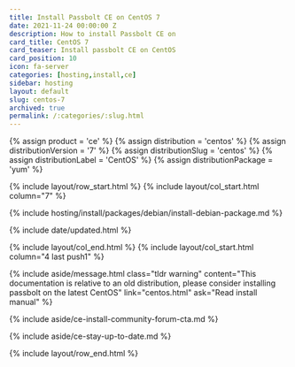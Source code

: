 ```yaml
---
title: Install Passbolt CE on CentOS 7
date: 2021-11-24 00:00:00 Z
description: How to install Passbolt CE on
card_title: CentOS 7
card_teaser: Install passbolt CE on CentOS
card_position: 10
icon: fa-server
categories: [hosting,install,ce]
sidebar: hosting
layout: default
slug: centos-7
archived: true
permalink: /:categories/:slug.html
---
```


{% assign product = 'ce' %}
{% assign distribution = 'centos' %}
{% assign distributionVersion = '7' %}
{% assign distributionSlug = 'centos' %}
{% assign distributionLabel = 'CentOS' %}
{% assign distributionPackage = 'yum' %}

{% include layout/row_start.html %}
{% include layout/col_start.html column="7" %}

{% include hosting/install/packages/debian/install-debian-package.md %}

{% include date/updated.html %}

{% include layout/col_end.html %}
{% include layout/col_start.html column="4 last push1" %}

{% include aside/message.html
    class="tldr warning"
    content="This documentation is relative to an old distribution, please consider installing passbolt on the latest CentOS"
    link="centos.html"
    ask="Read install manual"
%}

{% include aside/ce-install-community-forum-cta.md %}

{% include aside/ce-stay-up-to-date.md %}

{% include layout/row_end.html %}
